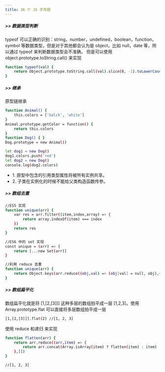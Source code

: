 ```yaml
---
title: 36 个 JS 手写题
---
```


##### >> 数据类型判断
<div class="font_min">typeof 可以正确的识别：string，number，undefined，boolean，function，symbol 等数据类型，但是对于其他都会认为是 object，比如 null，date 等，所以通过 typeof 来判断数据类型会不准确，
但是可以使用 object.prototype.toString.call() 来实现</div>

```bash
function typeof(val) {
    return Object.prototype.toString.call(val).slice(8, -1).toLowerCase()
}
```

##### >> 继承
<div class="font_min">原型链继承</div>

```bash
function Animal() {
    this.colors = ['balck', 'white']
}
Animal.prototype.getColor = function() {
    return this.colors
}
function Dog() { }
Dog.prototype = new Animal()

let dog1 = new Dog()
dog1.colors.push('red')
let dog2 = new Dog()
console.log(dog2.colors)
```

* <div class="font_min">1. 原型中包含的引用类型属性将被所有实例共享。</div>
* <div class="font_min">2. 子类在实例化的时候不能给父类构造函数传参。</div>

##### >> 数组去重
```bash
//ES5 实现
function unique(arr) {
    var res = arr.filter((item,index,array) => {
        return array.indexOf(item) === index
    })
    return res
}

//ES6 中的 set 实现
const unique = (arr) => {
    return [...new Set(arr)]
}

//利用 reduce 去重
function unique(arr) {
    return Object.keys(arr.reduce((obj,val) => (obj[val] = null, obj),{}))
}
```

##### >> 数组扁平化
<div class="font_min">数组扁平化就是将 [1,[2,[3]]] 这种多层的数组拍平成一层 [1,2,3]。使用 Array.prototype.flat 可以直接将多层数组拍平成一层</div>

```bash
[1,[2,[3]]].flat(2) //[1, 2, 3]
```

<div class="font_min">使用 reduce 和递归 来实现</div>

```bash
function flatten(arr) {
    return arr.reduce((arr,item) => {
        return arr.concat(Array.isArray(item) ? flatten(item) : item)
    },[])
}

//[1, 2, 3]
```


